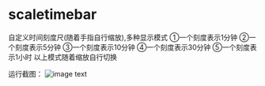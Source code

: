 # scaletimebar
自定义时间刻度尺(随着手指自行缩放),多种显示模式
①一个刻度表示1分钟
②一个刻度表示5分钟
③一个刻度表示10分钟
④一个刻度表示30分钟
⑤一个刻度表示1小时
以上模式随着缩放自行切换

运行截图：
![image text](https://github.com/PPQingZhao/scaletimebar/blob/master/screenshots/Screenshot_20190325-165929.jpg　=400x800)
